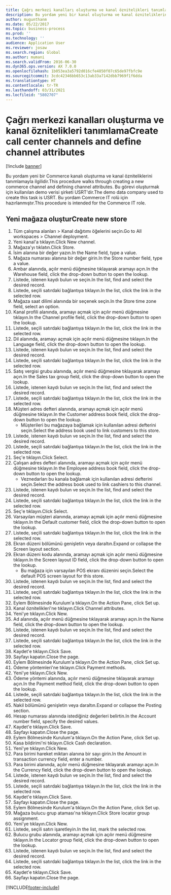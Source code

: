 ```yaml
---
title: Çağrı merkezi kanalları oluşturma ve kanal öznitelikleri tanımlama
description: Bu yordam yeni bir kanal oluşturma ve kanal özniteliklerini tanımlamayla ilgilidir.
author: mugunthanm
ms.date: 05/22/2017
ms.topic: business-process
ms.prod: ''
ms.technology: ''
audience: Application User
ms.reviewer: josaw
ms.search.region: Global
ms.author: mumani
ms.search.validFrom: 2016-06-30
ms.dyn365.ops.version: AX 7.0.0
ms.openlocfilehash: 1b053ea3a5792d016cfe4850f07c65de97fbfc9e
ms.sourcegitcommit: 3cdc42346bb653c13ab33a7142dbb7969f1f6dda
ms.translationtype: HT
ms.contentlocale: tr-TR
ms.lasthandoff: 03/31/2021
ms.locfileid: "5802707"
---
```

# <a name="create-call-center-channels-and-define-channel-attributes"></a><span data-ttu-id="724b0-103">Çağrı merkezi kanalları oluşturma ve kanal öznitelikleri tanımlama</span><span class="sxs-lookup"><span data-stu-id="724b0-103">Create call center channels and define channel attributes</span></span>

[!include [banner](../includes/banner.md)]

<span data-ttu-id="724b0-104">Bu yordam yeni bir Commerce kanalı oluşturma ve kanal özniteliklerini tanımlamayla ilgilidir.</span><span class="sxs-lookup"><span data-stu-id="724b0-104">This procedure walks through creating a new commerce channel and defining channel attributes.</span></span> <span data-ttu-id="724b0-105">Bu görevi oluşturmak için kullanılan demo verisi şirketi USRT'dir.</span><span class="sxs-lookup"><span data-stu-id="724b0-105">The demo data company used to create this task is USRT.</span></span> <span data-ttu-id="724b0-106">Bu yordam Commerce IT rolü için hazırlanmıştır.</span><span class="sxs-lookup"><span data-stu-id="724b0-106">This procedure is intended for the Commerce IT role.</span></span>


## <a name="create-new-store"></a><span data-ttu-id="724b0-107">Yeni mağaza oluştur</span><span class="sxs-lookup"><span data-stu-id="724b0-107">Create new store</span></span>
1. <span data-ttu-id="724b0-108">Tüm çalışma alanları > Kanal dağıtımı öğelerini seçin.</span><span class="sxs-lookup"><span data-stu-id="724b0-108">Go to All workspaces > Channel deployment.</span></span>
2. <span data-ttu-id="724b0-109">Yeni kanal'a tıklayın.</span><span class="sxs-lookup"><span data-stu-id="724b0-109">Click New channel.</span></span>
3. <span data-ttu-id="724b0-110">Mağaza'yı tıklatın.</span><span class="sxs-lookup"><span data-stu-id="724b0-110">Click Store.</span></span>
4. <span data-ttu-id="724b0-111">İsim alanına bir değer yazın.</span><span class="sxs-lookup"><span data-stu-id="724b0-111">In the Name field, type a value.</span></span>
5. <span data-ttu-id="724b0-112">Mağaza numarası alanına bir değer girin.</span><span class="sxs-lookup"><span data-stu-id="724b0-112">In the Store number field, type a value.</span></span>
6. <span data-ttu-id="724b0-113">Ambar alanında, açılır menü düğmesine tıklayarak aramayı açın.</span><span class="sxs-lookup"><span data-stu-id="724b0-113">In the Warehouse field, click the drop-down button to open the lookup.</span></span>
7. <span data-ttu-id="724b0-114">Listede, istenen kaydı bulun ve seçin.</span><span class="sxs-lookup"><span data-stu-id="724b0-114">In the list, find and select the desired record.</span></span>
8. <span data-ttu-id="724b0-115">Listede, seçili satırdaki bağlantıya tıklayın.</span><span class="sxs-lookup"><span data-stu-id="724b0-115">In the list, click the link in the selected row.</span></span>
9. <span data-ttu-id="724b0-116">Mağaza saat dilimi alanında bir seçenek seçin.</span><span class="sxs-lookup"><span data-stu-id="724b0-116">In the Store time zone field, select an option.</span></span>
10. <span data-ttu-id="724b0-117">Kanal profili alanında, aramayı açmak için açılır menü düğmesine tıklayın.</span><span class="sxs-lookup"><span data-stu-id="724b0-117">In the Channel profile field, click the drop-down button to open the lookup.</span></span>
11. <span data-ttu-id="724b0-118">Listede, seçili satırdaki bağlantıya tıklayın.</span><span class="sxs-lookup"><span data-stu-id="724b0-118">In the list, click the link in the selected row.</span></span>
12. <span data-ttu-id="724b0-119">Dil alanında, aramayı açmak için açılır menü düğmesine tıklayın.</span><span class="sxs-lookup"><span data-stu-id="724b0-119">In the Language field, click the drop-down button to open the lookup.</span></span>
13. <span data-ttu-id="724b0-120">Listede, istenen kaydı bulun ve seçin.</span><span class="sxs-lookup"><span data-stu-id="724b0-120">In the list, find and select the desired record.</span></span>
14. <span data-ttu-id="724b0-121">Listede, seçili satırdaki bağlantıya tıklayın.</span><span class="sxs-lookup"><span data-stu-id="724b0-121">In the list, click the link in the selected row.</span></span>
15. <span data-ttu-id="724b0-122">Satış vergisi grubu alanında, açılır menü düğmesine tıklayarak aramayı açın.</span><span class="sxs-lookup"><span data-stu-id="724b0-122">In the Sales tax group field, click the drop-down button to open the lookup.</span></span>
16. <span data-ttu-id="724b0-123">Listede, istenen kaydı bulun ve seçin.</span><span class="sxs-lookup"><span data-stu-id="724b0-123">In the list, find and select the desired record.</span></span>
17. <span data-ttu-id="724b0-124">Listede, seçili satırdaki bağlantıya tıklayın.</span><span class="sxs-lookup"><span data-stu-id="724b0-124">In the list, click the link in the selected row.</span></span>
18. <span data-ttu-id="724b0-125">Müşteri adres defteri alanında, aramayı açmak için açılır menü düğmesine tıklayın.</span><span class="sxs-lookup"><span data-stu-id="724b0-125">In the Customer address book field, click the drop-down button to open the lookup.</span></span>
    * <span data-ttu-id="724b0-126">Müşterileri bu mağazaya bağlamak için kullanılan adresi defterini seçin.</span><span class="sxs-lookup"><span data-stu-id="724b0-126">Select the address book used to link customers to this store.</span></span>  
19. <span data-ttu-id="724b0-127">Listede, istenen kaydı bulun ve seçin.</span><span class="sxs-lookup"><span data-stu-id="724b0-127">In the list, find and select the desired record.</span></span>
20. <span data-ttu-id="724b0-128">Listede, seçili satırdaki bağlantıya tıklayın.</span><span class="sxs-lookup"><span data-stu-id="724b0-128">In the list, click the link in the selected row.</span></span>
21. <span data-ttu-id="724b0-129">Seç'e tıklayın.</span><span class="sxs-lookup"><span data-stu-id="724b0-129">Click Select.</span></span>
22. <span data-ttu-id="724b0-130">Çalışan adres defteri alanında, aramayı açmak için açılır menü düğmesine tıklayın.</span><span class="sxs-lookup"><span data-stu-id="724b0-130">In the Employee address book field, click the drop-down button to open the lookup.</span></span>
    * <span data-ttu-id="724b0-131">Veznedarları bu kanala bağlamak için kullanılan adresi defterini seçin.</span><span class="sxs-lookup"><span data-stu-id="724b0-131">Select the address book used to link cashiers to this channel.</span></span>  
23. <span data-ttu-id="724b0-132">Listede, istenen kaydı bulun ve seçin.</span><span class="sxs-lookup"><span data-stu-id="724b0-132">In the list, find and select the desired record.</span></span>
24. <span data-ttu-id="724b0-133">Listede, seçili satırdaki bağlantıya tıklayın.</span><span class="sxs-lookup"><span data-stu-id="724b0-133">In the list, click the link in the selected row.</span></span>
25. <span data-ttu-id="724b0-134">Seç'e tıklayın.</span><span class="sxs-lookup"><span data-stu-id="724b0-134">Click Select.</span></span>
26. <span data-ttu-id="724b0-135">Varsayılan müşteri alanında, aramayı açmak için açılır menü düğmesine tıklayın.</span><span class="sxs-lookup"><span data-stu-id="724b0-135">In the Default customer field, click the drop-down button to open the lookup.</span></span>
27. <span data-ttu-id="724b0-136">Listede, seçili satırdaki bağlantıya tıklayın.</span><span class="sxs-lookup"><span data-stu-id="724b0-136">In the list, click the link in the selected row.</span></span>
28. <span data-ttu-id="724b0-137">Ekran düzeni bölümünü genişletin veya daraltın.</span><span class="sxs-lookup"><span data-stu-id="724b0-137">Expand or collapse the Screen layout section.</span></span>
29. <span data-ttu-id="724b0-138">Ekran düzeni kodu alanında, aramayı açmak için açılır menü düğmesine tıklayın.</span><span class="sxs-lookup"><span data-stu-id="724b0-138">In the Screen layout ID field, click the drop-down button to open the lookup.</span></span>
    * <span data-ttu-id="724b0-139">Bu mağaza için varsayılan POS ekranı düzenini seçin.</span><span class="sxs-lookup"><span data-stu-id="724b0-139">Select the default POS screen layout for this store.</span></span>  
30. <span data-ttu-id="724b0-140">Listede, istenen kaydı bulun ve seçin.</span><span class="sxs-lookup"><span data-stu-id="724b0-140">In the list, find and select the desired record.</span></span>
31. <span data-ttu-id="724b0-141">Listede, seçili satırdaki bağlantıya tıklayın.</span><span class="sxs-lookup"><span data-stu-id="724b0-141">In the list, click the link in the selected row.</span></span>
32. <span data-ttu-id="724b0-142">Eylem Bölmesinde Kurulum'a tıklayın.</span><span class="sxs-lookup"><span data-stu-id="724b0-142">On the Action Pane, click Set up.</span></span>
33. <span data-ttu-id="724b0-143">Kanal öznitelikleri'ne tıklayın.</span><span class="sxs-lookup"><span data-stu-id="724b0-143">Click Channel attributes.</span></span>
34. <span data-ttu-id="724b0-144">Yeni'ye tıklayın.</span><span class="sxs-lookup"><span data-stu-id="724b0-144">Click New.</span></span>
35. <span data-ttu-id="724b0-145">Ad alanında, açılır menü düğmesine tıklayarak aramayı açın.</span><span class="sxs-lookup"><span data-stu-id="724b0-145">In the Name field, click the drop-down button to open the lookup.</span></span>
36. <span data-ttu-id="724b0-146">Listede, istenen kaydı bulun ve seçin.</span><span class="sxs-lookup"><span data-stu-id="724b0-146">In the list, find and select the desired record.</span></span>
37. <span data-ttu-id="724b0-147">Listede, seçili satırdaki bağlantıya tıklayın.</span><span class="sxs-lookup"><span data-stu-id="724b0-147">In the list, click the link in the selected row.</span></span>
38. <span data-ttu-id="724b0-148">Kaydet'e tıklayın.</span><span class="sxs-lookup"><span data-stu-id="724b0-148">Click Save.</span></span>
39. <span data-ttu-id="724b0-149">Sayfayı kapatın.</span><span class="sxs-lookup"><span data-stu-id="724b0-149">Close the page.</span></span>
40. <span data-ttu-id="724b0-150">Eylem Bölmesinde Kurulum'a tıklayın.</span><span class="sxs-lookup"><span data-stu-id="724b0-150">On the Action Pane, click Set up.</span></span>
41. <span data-ttu-id="724b0-151">Ödeme yöntemleri'ne tıklayın.</span><span class="sxs-lookup"><span data-stu-id="724b0-151">Click Payment methods.</span></span>
42. <span data-ttu-id="724b0-152">Yeni'ye tıklayın.</span><span class="sxs-lookup"><span data-stu-id="724b0-152">Click New.</span></span>
43. <span data-ttu-id="724b0-153">Ödeme yöntemi alanında, açılır menü düğmesine tıklayarak aramayı açın.</span><span class="sxs-lookup"><span data-stu-id="724b0-153">In the Payment method field, click the drop-down button to open the lookup.</span></span>
44. <span data-ttu-id="724b0-154">Listede, seçili satırdaki bağlantıya tıklayın.</span><span class="sxs-lookup"><span data-stu-id="724b0-154">In the list, click the link in the selected row.</span></span>
45. <span data-ttu-id="724b0-155">Nakil bölümünü genişletin veya daraltın.</span><span class="sxs-lookup"><span data-stu-id="724b0-155">Expand or collapse the Posting section.</span></span>
46. <span data-ttu-id="724b0-156">Hesap numarası alanında istediğiniz değerleri belirtin.</span><span class="sxs-lookup"><span data-stu-id="724b0-156">In the Account number field, specify the desired values.</span></span>
47. <span data-ttu-id="724b0-157">Kaydet'e tıklayın.</span><span class="sxs-lookup"><span data-stu-id="724b0-157">Click Save.</span></span>
48. <span data-ttu-id="724b0-158">Sayfayı kapatın.</span><span class="sxs-lookup"><span data-stu-id="724b0-158">Close the page.</span></span>
49. <span data-ttu-id="724b0-159">Eylem Bölmesinde Kurulum'a tıklayın.</span><span class="sxs-lookup"><span data-stu-id="724b0-159">On the Action Pane, click Set up.</span></span>
50. <span data-ttu-id="724b0-160">Kasa bildirimi'ni tıklayın.</span><span class="sxs-lookup"><span data-stu-id="724b0-160">Click Cash declaration.</span></span>
51. <span data-ttu-id="724b0-161">Yeni'ye tıklayın.</span><span class="sxs-lookup"><span data-stu-id="724b0-161">Click New.</span></span>
52. <span data-ttu-id="724b0-162">Para birimi hareket miktarı alanına bir sayı girin.</span><span class="sxs-lookup"><span data-stu-id="724b0-162">In the Amount in transaction currency field, enter a number.</span></span>
53. <span data-ttu-id="724b0-163">Para birimi alanında, açılır menü düğmesine tıklayarak aramayı açın.</span><span class="sxs-lookup"><span data-stu-id="724b0-163">In the Currency field, click the drop-down button to open the lookup.</span></span>
54. <span data-ttu-id="724b0-164">Listede, istenen kaydı bulun ve seçin.</span><span class="sxs-lookup"><span data-stu-id="724b0-164">In the list, find and select the desired record.</span></span>
55. <span data-ttu-id="724b0-165">Listede, seçili satırdaki bağlantıya tıklayın.</span><span class="sxs-lookup"><span data-stu-id="724b0-165">In the list, click the link in the selected row.</span></span>
56. <span data-ttu-id="724b0-166">Kaydet'e tıklayın.</span><span class="sxs-lookup"><span data-stu-id="724b0-166">Click Save.</span></span>
57. <span data-ttu-id="724b0-167">Sayfayı kapatın.</span><span class="sxs-lookup"><span data-stu-id="724b0-167">Close the page.</span></span>
58. <span data-ttu-id="724b0-168">Eylem Bölmesinde Kurulum'a tıklayın.</span><span class="sxs-lookup"><span data-stu-id="724b0-168">On the Action Pane, click Set up.</span></span>
59. <span data-ttu-id="724b0-169">Mağaza bulucu grup ataması'na tıklayın.</span><span class="sxs-lookup"><span data-stu-id="724b0-169">Click Store locator group assignment.</span></span>
60. <span data-ttu-id="724b0-170">Yeni'ye tıklayın.</span><span class="sxs-lookup"><span data-stu-id="724b0-170">Click New.</span></span>
61. <span data-ttu-id="724b0-171">Listede, seçili satırı işaretleyin.</span><span class="sxs-lookup"><span data-stu-id="724b0-171">In the list, mark the selected row.</span></span>
62. <span data-ttu-id="724b0-172">Bulucu grubu alanında, aramayı açmak için açılır menü düğmesine tıklayın.</span><span class="sxs-lookup"><span data-stu-id="724b0-172">In the Locator group field, click the drop-down button to open the lookup.</span></span>
63. <span data-ttu-id="724b0-173">Listede, istenen kaydı bulun ve seçin.</span><span class="sxs-lookup"><span data-stu-id="724b0-173">In the list, find and select the desired record.</span></span>
64. <span data-ttu-id="724b0-174">Listede, seçili satırdaki bağlantıya tıklayın.</span><span class="sxs-lookup"><span data-stu-id="724b0-174">In the list, click the link in the selected row.</span></span>
65. <span data-ttu-id="724b0-175">Kaydet'e tıklayın.</span><span class="sxs-lookup"><span data-stu-id="724b0-175">Click Save.</span></span>
66. <span data-ttu-id="724b0-176">Sayfayı kapatın.</span><span class="sxs-lookup"><span data-stu-id="724b0-176">Close the page.</span></span>



[!INCLUDE[footer-include](../../includes/footer-banner.md)]